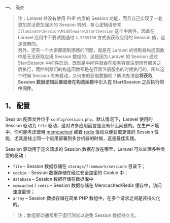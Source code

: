 一、 简介
>注：Laravel 并没有使用 PHP 内置的 Session 功能，而且自己实现了一套更加灵活更加强大的 Session 机制，核心逻辑请参考 `Illuminate\Session\Middleware\StartSession` 这个中间件，因此在 Laravel 应用中不要试图通过 `$_SESSION` 方式去获取应用的 Session 值，这是徒劳的。  
另外，还有一个大家都感到困惑的问题，就是在 Laravel 的控制器构造函数中是无法获取应用 Session 数据的，这是因为 Laravel 的 Session 通过 StartSession 中间件启动，既然是中间件就会在服务容器注册所有服务之后执行，而控制器们的构造函数都是在容器注册服务的时候执行的，所以这个时候 Session 尚未启动，又何来的获取数据呢？解决办法是**将获取 Session 数据逻辑后置或者在构造函数中引入在 StartSession 之后执行的中间件**。  

## 1、 配置
Session 配置文件位于 `config/session.php`。默认情况下，Laravel 使用的 Session 驱动为 `file` 驱动，这对许多应用而言是没有什么问题的。在生产环境中，你可能考虑使用 [memcached](https://memcached.org/) 或者 [redis](https://redis.io/) 驱动以便获取更佳的 Session 性能，尤其是线上同一个应用部署到多台机器的时候，这是最佳实践。  

Session 驱动用于定义请求的 Session 数据存放在哪里，Laravel 可以处理多种类型的驱动：  

* `file` – Session 数据存储在 `storage/framework/sessions` 目录下；
* `cookie` – Session 数据存储在经过安全加密的 Cookie 中；
* `database` – Session 数据存储在数据库中
* `memcached` / `redis` – Session 数据存储在 Memcached/Redis 缓存中，访问速度最快；
* `array` – Session 数据存储在简单 PHP 数组中，在多个请求之间是非持久化的。

>注：数组驱动通常用于运行测试以避免 Session 数据持久化。  



